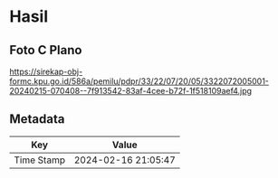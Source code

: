 # Hasil

## Foto C Plano

https://sirekap-obj-formc.kpu.go.id/586a/pemilu/pdpr/33/22/07/20/05/3322072005001-20240215-070408--7f913542-83af-4cee-b72f-1f518109aef4.jpg


## Metadata

| Key        | Value               |
| ---------- | ------------------- |
| Time Stamp | 2024-02-16 21:05:47 |



